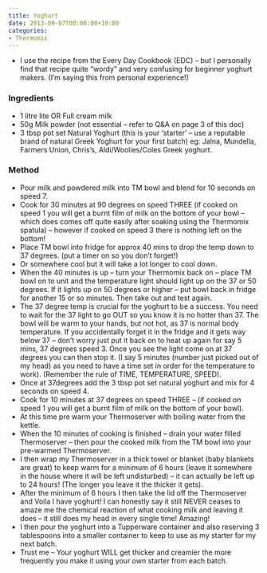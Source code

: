 ```yaml
---
title: Yoghurt
date: 2013-09-07T00:00:00+10:00
categories:
- Thermomix
---
```









* I use the recipe from the Every Day Cookbook (EDC) – but I personally find that recipe quite “wordy” and very confusing for beginner yoghurt makers.  (I’m saying this from personal experience!)

### Ingredients

* 1 litre lite OR Full cream milk
* 50g Milk powder  (not essential – refer to Q&A on page 3 of this doc)
* 3 tbsp pot set Natural Yoghurt (this is your ‘starter’ – use a reputable brand of natural Greek Yoghurt for your first batch) eg: Jalna, Mundella, Farmers Union, Chris’s, Aldi/Woolies/Coles Greek yoghurt.

### Method

* Pour milk and powdered milk into TM bowl and blend for 10 seconds on speed 7.
* Cook for 30 minutes at 90 degrees on speed THREE (if cooked on speed 1 you will get a burnt film of milk on the bottom of your bowl – which does comes off quite easily after soaking using the Thermomix spatula) – however if cooked on speed 3 there is nothing left on the bottom!
* Place TM bowl into fridge for approx 40 mins to drop the temp down to 37 degrees. (put a timer on so you don’t forget!)
* Or somewhere cool but it will take a lot longer to cool down.
* When the 40 minutes is up – turn your Thermomix back on – place TM bowl on to unit and the temperature light should light up on the 37 or 50 degrees.  If it lights up on 50 degrees or higher – put bowl back in fridge for another 15 or so minutes.  Then take out and test again.
* The 37 degree temp is crucial for the yoghurt to be a success.  You need to wait for the 37 light to go OUT so you know it is no hotter than 37.  The bowl will be warm to your hands, but not hot, as 37 is normal body temperature.  If you accidentally forget it in the fridge and it gets way below 37 – don’t worry just put it back on to heat up again for say 5 mins, 37 degrees speed 3.  Once you see the light come on at 37 degrees you can then stop it.  (I say 5 minutes (number just picked out of my head) as you need to have a time set in order for the temperature to work).  (Remember the rule of TIME, TEMPERATURE, SPEED).
* Once at 37degrees add the 3 tbsp pot set natural yoghurt and mix for 4 seconds on speed 4.
* Cook for 10 minutes at 37 degrees on speed THREE – (if cooked on speed 1 you will get a burnt film of milk on the bottom of your bowl).
* At this time pre warm your Thermoserver with boiling water from the kettle.
* When the 10 minutes of cooking is finished – drain your water filled Thermoserver – then pour the cooked milk from the TM bowl into your pre-warmed Thermoserver.
* I then wrap my Thermoserver in a thick towel or blanket (baby blankets are great) to keep warm for a minimum of 6 hours (leave it somewhere in the house where it will be left undisturbed) – it can actually be left up to 24 hours!  (The longer you leave it the thicker it gets).
* After the minimum of 6 hours I then take the lid off the Thermoserver and Voila I have yoghurt!  I can honestly say it still NEVER ceases to amaze me the chemical reaction of what cooking milk and leaving it does – it still does my head in every single time!  Amazing!
* I then pour the yoghurt into a Tupperware container and also reserving 3 tablespoons into a smaller container to keep to use as my starter for my next batch.
* Trust me – Your yoghurt WILL get thicker and creamier the more frequently you make it using your own starter from each batch.
